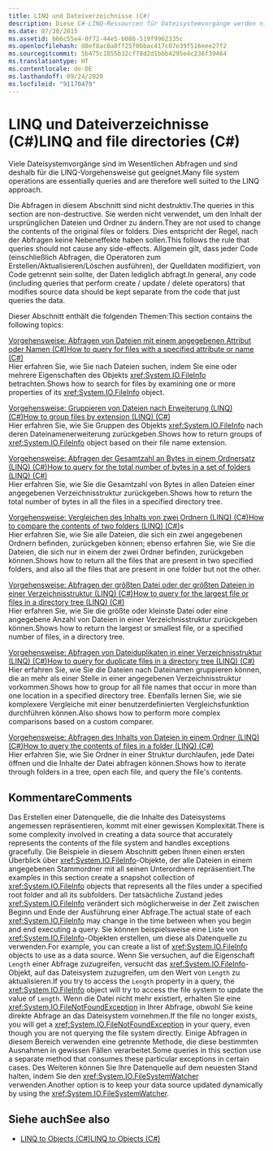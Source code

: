 ```yaml
---
title: LINQ und Dateiverzeichnisse (C#)
description: Diese C#-LINQ-Ressourcen für Dateisystemvorgänge werden nicht zum Ändern des Inhalts der Dateien oder Ordner verwendet.
ms.date: 07/20/2015
ms.assetid: b66c55e4-0f72-44e5-b086-519f9962335c
ms.openlocfilehash: d8ef8ac8a8ff25f0bbac417c07e39f516eee27f2
ms.sourcegitcommit: 5b475c1855b32cf78d2d1bbb4295e4c236f39464
ms.translationtype: HT
ms.contentlocale: de-DE
ms.lasthandoff: 09/24/2020
ms.locfileid: "91170479"
---
```

# <a name="linq-and-file-directories-c"></a><span data-ttu-id="9fc75-103">LINQ und Dateiverzeichnisse (C#)</span><span class="sxs-lookup"><span data-stu-id="9fc75-103">LINQ and file directories (C#)</span></span>

<span data-ttu-id="9fc75-104">Viele Dateisystemvorgänge sind im Wesentlichen Abfragen und sind deshalb für die LINQ-Vorgehensweise gut geeignet.</span><span class="sxs-lookup"><span data-stu-id="9fc75-104">Many file system operations are essentially queries and are therefore well suited to the LINQ approach.</span></span>  
  
 <span data-ttu-id="9fc75-105">Die Abfragen in diesem Abschnitt sind nicht destruktiv.</span><span class="sxs-lookup"><span data-stu-id="9fc75-105">The queries in this section are non-destructive.</span></span> <span data-ttu-id="9fc75-106">Sie werden nicht verwendet, um den Inhalt der ursprünglichen Dateien und Ordner zu ändern.</span><span class="sxs-lookup"><span data-stu-id="9fc75-106">They are not used to change the contents of the original files or folders.</span></span> <span data-ttu-id="9fc75-107">Dies entspricht der Regel, nach der Abfragen keine Nebeneffekte haben sollen.</span><span class="sxs-lookup"><span data-stu-id="9fc75-107">This follows the rule that queries should not cause any side-effects.</span></span> <span data-ttu-id="9fc75-108">Allgemein gilt, dass jeder Code (einschließlich Abfragen, die Operatoren zum Erstellen/Aktualisieren/Löschen ausführen), der Quelldaten modifiziert, von Code getrennt sein sollte, der Daten lediglich abfragt.</span><span class="sxs-lookup"><span data-stu-id="9fc75-108">In general, any code (including queries that perform create / update / delete operators) that modifies source data should be kept separate from the code that just queries the data.</span></span>  
  
 <span data-ttu-id="9fc75-109">Dieser Abschnitt enthält die folgenden Themen:</span><span class="sxs-lookup"><span data-stu-id="9fc75-109">This section contains the following topics:</span></span>  
  
 <span data-ttu-id="9fc75-110">[Vorgehensweise: Abfragen von Dateien mit einem angegebenen Attribut oder Namen (C#)](./how-to-query-for-files-with-a-specified-attribute-or-name.md)</span><span class="sxs-lookup"><span data-stu-id="9fc75-110">[How to query for files with a specified attribute or name (C#)](./how-to-query-for-files-with-a-specified-attribute-or-name.md)</span></span>\
 <span data-ttu-id="9fc75-111">Hier erfahren Sie, wie Sie nach Dateien suchen, indem Sie eine oder mehrere Eigenschaften des Objekts <xref:System.IO.FileInfo> betrachten.</span><span class="sxs-lookup"><span data-stu-id="9fc75-111">Shows how to search for files by examining one or more properties of its <xref:System.IO.FileInfo> object.</span></span>  
  
 <span data-ttu-id="9fc75-112">[Vorgehensweise: Gruppieren von Dateien nach Erweiterung (LINQ) (C#)](./how-to-group-files-by-extension-linq.md)</span><span class="sxs-lookup"><span data-stu-id="9fc75-112">[How to group files by extension (LINQ) (C#)](./how-to-group-files-by-extension-linq.md)</span></span>\
 <span data-ttu-id="9fc75-113">Hier erfahren Sie, wie Sie Gruppen des Objekts <xref:System.IO.FileInfo> nach deren Dateinamenerweiterung zurückgeben.</span><span class="sxs-lookup"><span data-stu-id="9fc75-113">Shows how to return groups of <xref:System.IO.FileInfo> object based on their file name extension.</span></span>  
  
 <span data-ttu-id="9fc75-114">[Vorgehensweise: Abfragen der Gesamtzahl an Bytes in einem Ordnersatz (LINQ) (C#)](./how-to-query-for-the-total-number-of-bytes-in-a-set-of-folders-linq.md)</span><span class="sxs-lookup"><span data-stu-id="9fc75-114">[How to query for the total number of bytes in a set of folders (LINQ) (C#)](./how-to-query-for-the-total-number-of-bytes-in-a-set-of-folders-linq.md)</span></span>\
 <span data-ttu-id="9fc75-115">Hier erfahren Sie, wie Sie die Gesamtzahl von Bytes in allen Dateien einer angegebenen Verzeichnisstruktur zurückgeben.</span><span class="sxs-lookup"><span data-stu-id="9fc75-115">Shows how to return the total number of bytes in all the files in a specified directory tree.</span></span>  
  
 <span data-ttu-id="9fc75-116">[Vorgehensweise: Vergleichen des Inhalts von zwei Ordnern (LINQ) (C#)](./how-to-compare-the-contents-of-two-folders-linq.md)</span><span class="sxs-lookup"><span data-stu-id="9fc75-116">[How to compare the contents of two folders (LINQ) (C#)](./how-to-compare-the-contents-of-two-folders-linq.md)s</span></span>  
 <span data-ttu-id="9fc75-117">Hier erfahren Sie, wie Sie alle Dateien, die sich ein zwei angegebenen Ordnern befinden, zurückgeben können; ebenso erfahren Sie, wie Sie die Dateien, die sich nur in einem der zwei Ordner befinden, zurückgeben können.</span><span class="sxs-lookup"><span data-stu-id="9fc75-117">Shows how to return all the files that are present in two specified folders, and also all the files that are present in one folder but not the other.</span></span>  
  
 <span data-ttu-id="9fc75-118">[Vorgehensweise: Abfragen der größten Datei oder der größten Dateien in einer Verzeichnisstruktur (LINQ) (C#)](./how-to-query-for-the-largest-file-or-files-in-a-directory-tree-linq.md)</span><span class="sxs-lookup"><span data-stu-id="9fc75-118">[How to query for the largest file or files in a directory tree (LINQ) (C#)](./how-to-query-for-the-largest-file-or-files-in-a-directory-tree-linq.md)</span></span>\
 <span data-ttu-id="9fc75-119">Hier erfahren Sie, wie Sie die größte oder kleinste Datei oder eine angegebene Anzahl von Dateien in einer Verzeichnisstruktur zurückgeben können.</span><span class="sxs-lookup"><span data-stu-id="9fc75-119">Shows how to return the largest or smallest file, or a specified number of files, in a directory tree.</span></span>  
  
 <span data-ttu-id="9fc75-120">[Vorgehensweise: Abfragen von Dateiduplikaten in einer Verzeichnisstruktur (LINQ) (C#)](./how-to-query-for-duplicate-files-in-a-directory-tree-linq.md)</span><span class="sxs-lookup"><span data-stu-id="9fc75-120">[How to query for duplicate files in a directory tree (LINQ) (C#)](./how-to-query-for-duplicate-files-in-a-directory-tree-linq.md)</span></span>\
 <span data-ttu-id="9fc75-121">Hier erfahren Sie, wie Sie die Dateien nach Dateinamen gruppieren können, die an mehr als einer Stelle in einer angegebenen Verzeichnisstruktur vorkommen.</span><span class="sxs-lookup"><span data-stu-id="9fc75-121">Shows how to group for all file names that occur in more than one location in a specified directory tree.</span></span> <span data-ttu-id="9fc75-122">Ebenfalls lernen Sie, wie sie komplexere Vergleiche mit einer benutzerdefinierten Vergleichsfunktion durchführen können.</span><span class="sxs-lookup"><span data-stu-id="9fc75-122">Also shows how to perform more complex comparisons based on a custom comparer.</span></span>  
  
 <span data-ttu-id="9fc75-123">[Vorgehensweise: Abfragen des Inhalts von Dateien in einem Ordner (LINQ) (C#)](./how-to-query-the-contents-of-files-in-a-folder-lin.md)</span><span class="sxs-lookup"><span data-stu-id="9fc75-123">[How to query the contents of files in a folder (LINQ) (C#)](./how-to-query-the-contents-of-files-in-a-folder-lin.md)</span></span>\
 <span data-ttu-id="9fc75-124">Hier erfahren Sie, wie Sie Ordner in einer Struktur durchlaufen, jede Datei öffnen und die Inhalte der Datei abfragen können.</span><span class="sxs-lookup"><span data-stu-id="9fc75-124">Shows how to iterate through folders in a tree, open each file, and query the file's contents.</span></span>  
  
## <a name="comments"></a><span data-ttu-id="9fc75-125">Kommentare</span><span class="sxs-lookup"><span data-stu-id="9fc75-125">Comments</span></span>  

 <span data-ttu-id="9fc75-126">Das Erstellen einer Datenquelle, die die Inhalte des Dateisystems angemessen repräsentieren, kommt mit einer gewissen Komplexität.</span><span class="sxs-lookup"><span data-stu-id="9fc75-126">There is some complexity involved in creating a data source that accurately represents the contents of the file system and handles exceptions gracefully.</span></span> <span data-ttu-id="9fc75-127">Die Beispiele in diesem Abschnitt geben Ihnen einen ersten Überblick über <xref:System.IO.FileInfo>-Objekte, der alle Dateien in einem angegebenen Stammordner mit all seinen Unterordnern repräsentiert.</span><span class="sxs-lookup"><span data-stu-id="9fc75-127">The examples in this section create a snapshot collection of <xref:System.IO.FileInfo> objects that represents all the files under a specified root folder and all its subfolders.</span></span> <span data-ttu-id="9fc75-128">Der tatsächliche Zustand jedes <xref:System.IO.FileInfo> verändert sich möglicherweise in der Zeit zwischen Beginn und Ende der Ausführung einer Abfrage.</span><span class="sxs-lookup"><span data-stu-id="9fc75-128">The actual state of each <xref:System.IO.FileInfo> may change in the time between when you begin and end executing a query.</span></span> <span data-ttu-id="9fc75-129">Sie können beispielsweise eine Liste von <xref:System.IO.FileInfo>-Objekten erstellen, um diese als Datenquelle zu verwenden.</span><span class="sxs-lookup"><span data-stu-id="9fc75-129">For example, you can create a list of <xref:System.IO.FileInfo> objects to use as a data source.</span></span> <span data-ttu-id="9fc75-130">Wenn Sie versuchen, auf die Eigenschaft `Length` einer Abfrage zuzugreifen, versucht das <xref:System.IO.FileInfo>-Objekt, auf das Dateisystem zuzugreifen, um den Wert von `Length` zu aktualisieren.</span><span class="sxs-lookup"><span data-stu-id="9fc75-130">If you try to access the `Length` property in a query, the <xref:System.IO.FileInfo> object will try to access the file system to update the value of `Length`.</span></span> <span data-ttu-id="9fc75-131">Wenn die Datei nicht mehr existiert, erhalten Sie eine <xref:System.IO.FileNotFoundException> in Ihrer Abfrage, obwohl Sie keine direkte Abfrage an das Dateisystem vornehmen.</span><span class="sxs-lookup"><span data-stu-id="9fc75-131">If the file no longer exists, you will get a <xref:System.IO.FileNotFoundException> in your query, even though you are not querying the file system directly.</span></span> <span data-ttu-id="9fc75-132">Einige Abfragen in diesem Bereich verwenden eine getrennte Methode, die diese bestimmten Ausnahmen in gewissen Fällen verarbeitet.</span><span class="sxs-lookup"><span data-stu-id="9fc75-132">Some queries in this section use a separate method that consumes these particular exceptions in certain cases.</span></span> <span data-ttu-id="9fc75-133">Des Weiteren können Sie Ihre Datenquelle auf dem neuesten Stand halten, indem Sie den <xref:System.IO.FileSystemWatcher> verwenden.</span><span class="sxs-lookup"><span data-stu-id="9fc75-133">Another option is to keep your data source updated dynamically by using the <xref:System.IO.FileSystemWatcher>.</span></span>  
  
## <a name="see-also"></a><span data-ttu-id="9fc75-134">Siehe auch</span><span class="sxs-lookup"><span data-stu-id="9fc75-134">See also</span></span>

- [<span data-ttu-id="9fc75-135">LINQ to Objects (C#)</span><span class="sxs-lookup"><span data-stu-id="9fc75-135">LINQ to Objects (C#)</span></span>](./linq-to-objects.md)

